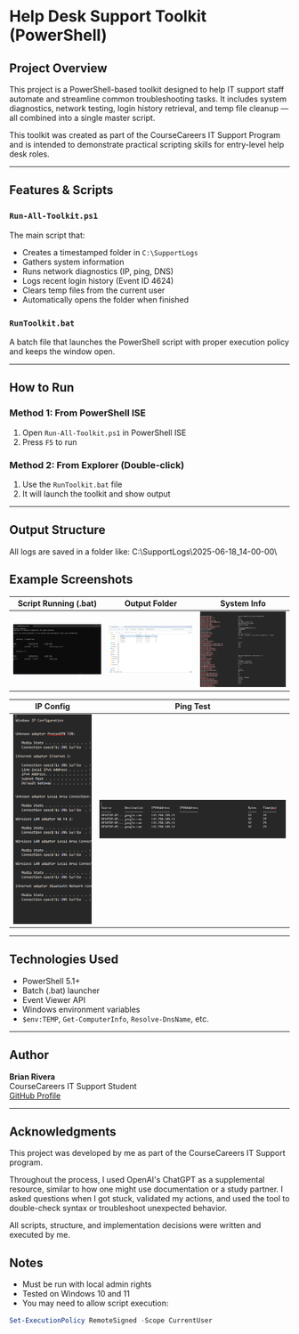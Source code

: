 #  Help Desk Support Toolkit (PowerShell)

## Project Overview

This project is a PowerShell-based toolkit designed to help IT support staff automate and streamline common troubleshooting tasks. It includes system diagnostics, network testing, login history retrieval, and temp file cleanup — all combined into a single master script.

This toolkit was created as part of the CourseCareers IT Support Program and is intended to demonstrate practical scripting skills for entry-level help desk roles.

---

##  Features & Scripts

###  `Run-All-Toolkit.ps1`
The main script that:
- Creates a timestamped folder in `C:\SupportLogs`
- Gathers system information
- Runs network diagnostics (IP, ping, DNS)
- Logs recent login history (Event ID 4624)
- Clears temp files from the current user
- Automatically opens the folder when finished

###  `RunToolkit.bat`
A batch file that launches the PowerShell script with proper execution policy and keeps the window open.

---

##  How to Run

### Method 1: From PowerShell ISE
1. Open `Run-All-Toolkit.ps1` in PowerShell ISE
2. Press `F5` to run

### Method 2: From Explorer (Double-click)
1. Use the `RunToolkit.bat` file
2. It will launch the toolkit and show output

---

##  Output Structure

All logs are saved in a folder like:
C:\SupportLogs\2025-06-18_14-00-00\

## Example Screenshots

| Script Running (.bat) | Output Folder | System Info |
|------------------------|----------------|-------------|
| ![BAT File](media/Batfile.png) | ![Output Folder](media/output-folder.png) | ![Sysinfo](media/sysinfo.png) |

| IP Config | Ping Test |
|-----------|-----------|
| ![IP Config](media/ipconfig.png) | ![Ping](media/ping.png) |



---

##  Technologies Used

- PowerShell 5.1+
- Batch (.bat) launcher
- Event Viewer API
- Windows environment variables
- `$env:TEMP`, `Get-ComputerInfo`, `Resolve-DnsName`, etc.

---

##  Author

**Brian Rivera**  
CourseCareers IT Support Student  
[GitHub Profile](https://github.com/brianrivera03)

---
## Acknowledgments

This project was developed by me as part of the CourseCareers IT Support program.

Throughout the process, I used OpenAI's ChatGPT as a supplemental resource, similar to how one might use documentation or a study partner. I asked questions when I got stuck, validated my actions, and used the tool to double-check syntax or troubleshoot unexpected behavior.

All scripts, structure, and implementation decisions were written and executed by me.

##  Notes

- Must be run with local admin rights
- Tested on Windows 10 and 11
- You may need to allow script execution:
```powershell
Set-ExecutionPolicy RemoteSigned -Scope CurrentUser
